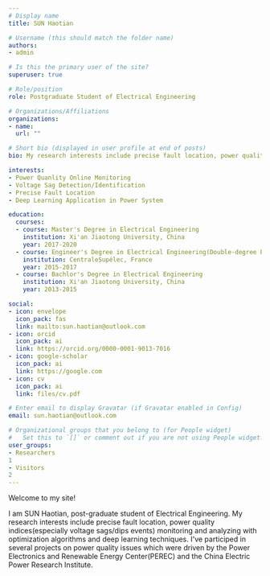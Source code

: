 ```yaml
---
# Display name
title: SUN Haotian

# Username (this should match the folder name)
authors:
- admin

# Is this the primary user of the site?
superuser: true

# Role/position
role: Postgraduate Student of Electrical Engineering

# Organizations/Affiliations
organizations:
- name: 
  url: ""

# Short bio (displayed in user profile at end of posts)
bio: My research interests include precise fault location, power quality indices(especially voltage sags/dips events) monitoring and analyzing with optimization algorithms and deep learning techniques.

interests:
- Power Quanlity Online Monitoring
- Voltage Sag Detection/Identification
- Precise Fault Location
- Deep Learning Application in Power System

education:
  courses:
  - course: Master's Degree in Electrical Engineering
    institution: Xi'an Jiaotong University, China
    year: 2017-2020
  - course: Engineer's Degree in Electrical Engineering(Double-degree Program)
    institution: CentraleSupélec, France
    year: 2015-2017
  - course: Bachlor's Degree in Electrical Engineering
    institution: Xi'an Jiaotong University, China
    year: 2013-2015

social:
- icon: envelope
  icon_pack: fas
  link: mailto:sun.haotian@outlook.com
- icon: orcid
  icon_pack: ai
  link: https://orcid.org/0000-0001-9013-7016
- icon: google-scholar
  icon_pack: ai
  link: https://google.com
- icon: cv
  icon_pack: ai
  link: files/cv.pdf

# Enter email to display Gravatar (if Gravatar enabled in Config)
email: sun.haotian@outlook.com

# Organizational groups that you belong to (for People widget)
#   Set this to `[]` or comment out if you are not using People widget.
user_groups:
- Researchers
1
- Visitors
2
---
```


Welcome to my site! 

I am SUN Haotian, post-graduate student of Electrical Engineering. My research interests include precise fault location, power quality indices(especially voltage sags/dips events) monitoring and analyzing with optimization algorithms and deep learning techniques. I've participed in several projects on power quality issues which were driven by the Power Electronics and Renewable Energy Center(PEREC) and the China Electric Power Research Institute.


